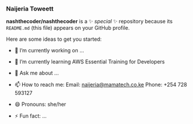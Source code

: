 ### Naijeria Toweett 


**nashthecoder/nashthecoder** is a ✨ _special_ ✨ repository because its `README.md` (this file) appears on your GitHub profile.

Here are some ideas to get you started:

- 🔭 I’m currently working on ...

- 🌱 I’m currently learning AWS Essential Training for Developers

- 💬 Ask me about ...

- 📫 How to reach me: 
Email:  naijeria@mamatech.co.ke 
Phone:  +254 728 593127

- 😄 Pronouns: she/her

- ⚡ Fun fact: ...

